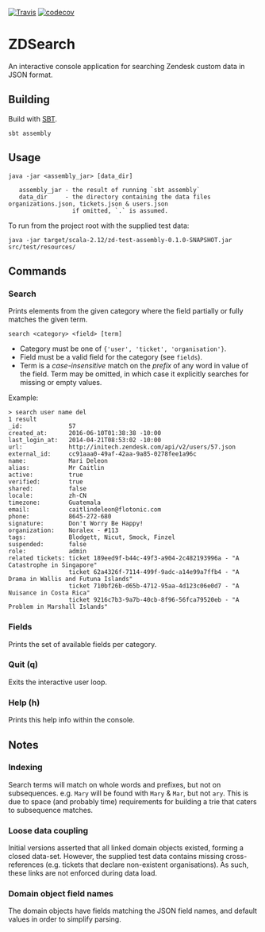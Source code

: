 [![Travis](https://travis-ci.org/Synesso/zd-test.svg?branch=master)](https://travis-ci.org/Synesso/zd-test)
[![codecov](https://codecov.io/gh/Synesso/zd-test/branch/master/graph/badge.svg)](https://codecov.io/gh/Synesso/zd-test)


# ZDSearch

An interactive console application for searching Zendesk custom data in JSON format.

## Building

Build with [SBT](https://www.scala-sbt.org/).

```
sbt assembly
```

## Usage

```
java -jar <assembly_jar> [data_dir]

   assembly_jar - the result of running `sbt assembly`
   data_dir     - the directory containing the data files organizations.json, tickets.json & users.json
                  if omitted, `.` is assumed.
```

To run from the project root with the supplied test data: 

`java -jar target/scala-2.12/zd-test-assembly-0.1.0-SNAPSHOT.jar src/test/resources/`

## Commands

### Search

Prints elements from the given category where the field partially or fully matches the given term.

`search <category> <field> [term]`

* Category must be one of `{'user', 'ticket', 'organisation'}`.
* Field must be a valid field for the category (see `fields`).
* Term is a _case-insensitive_ match on the _prefix_ of any word in value of the field. Term may be omitted, in which
  case it explicitly searches for missing or empty values.

Example:
```
> search user name del
1 result
_id:             57
created_at:      2016-06-10T01:38:38 -10:00
last_login_at:   2014-04-21T08:53:02 -10:00
url:             http://initech.zendesk.com/api/v2/users/57.json
external_id:     cc91aaa0-49af-42aa-9a85-0278fee1a96c
name:            Mari Deleon
alias:           Mr Caitlin
active:          true
verified:        true
shared:          false
locale:          zh-CN
timezone:        Guatemala
email:           caitlindeleon@flotonic.com
phone:           8645-272-680
signature:       Don't Worry Be Happy!
organization:    Noralex - #113
tags:            Blodgett, Nicut, Smock, Finzel
suspended:       false
role:            admin
related tickets: ticket 189eed9f-b44c-49f3-a904-2c482193996a - "A Catastrophe in Singapore"
                 ticket 62a4326f-7114-499f-9adc-a14e99a7ffb4 - "A Drama in Wallis and Futuna Islands"
                 ticket 710bf26b-d65b-4712-95aa-4d123c06e0d7 - "A Nuisance in Costa Rica"
                 ticket 9216c7b3-9a7b-40cb-8f96-56fca79520eb - "A Problem in Marshall Islands"
```

### Fields

Prints the set of available fields per category.

### Quit (q)

Exits the interactive user loop.

### Help (h)
Prints this help info within the console.

## Notes

### Indexing

Search terms will match on whole words and prefixes, but not on subsequences. 
e.g. `Mary` will be found with `Mary` & `Mar`, but not `ary`.
This is due to space (and probably time) requirements for building a trie that caters to subsequence matches.

### Loose data coupling

Initial versions asserted that all linked domain objects existed, forming a closed data-set. However, the supplied test 
data contains missing cross-references (e.g. tickets that declare non-existent organisations). As such, these links are 
not enforced during data load. 

### Domain object field names

The domain objects have fields matching the JSON field names, and default values in order to simplify parsing.

